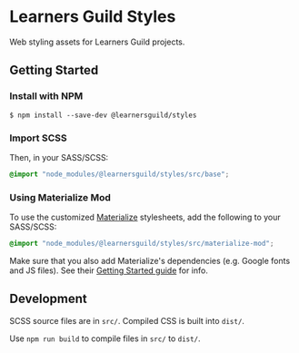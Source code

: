 # Learners Guild Styles

Web styling assets for Learners Guild projects.

## Getting Started

### Install with NPM

```shell
$ npm install --save-dev @learnersguild/styles
```

### Import SCSS

Then, in your SASS/SCSS:

```scss
@import "node_modules/@learnersguild/styles/src/base";
```

### Using Materialize Mod

To use the customized [Materialize](http://materializecss.com/) stylesheets, add the following to your SASS/SCSS:

```scss
@import "node_modules/@learnersguild/styles/src/materialize-mod";
```

Make sure that you also add Materialize's dependencies (e.g. Google fonts and JS files). See their [Getting Started guide](http://materializecss.com/getting-started.html) for info.

## Development

SCSS source files are in `src/`. Compiled CSS is built into `dist/`.

Use `npm run build` to compile files in `src/` to `dist/`.
